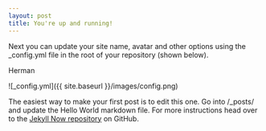 ```yaml
---
layout: post
title: You're up and running!
---
```


Next you can update your site name, avatar and other options using the _config.yml file in the root of your repository (shown below).

Herman

![_config.yml]({{ site.baseurl }}/images/config.png)

The easiest way to make your first post is to edit this one. Go into /_posts/ and update the Hello World markdown file. For more instructions head over to the [Jekyll Now repository](https://github.com/barryclark/jekyll-now) on GitHub.
